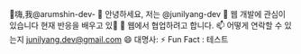 👋嗨,我@arumshin-dev- 👋 안녕하세요, 저는 @junilyang-dev
👀 웹 개발에 관심이 있습니다
현재 반응을 배우고 있🌱
💞️ 웹에서 협업하려고 합니다.
📫 어떻게 연락할 수 있는지 junilyang.dev@gmail.com
😄 대명사:
⚡ Fun Fact : 테스트


<!---
junilyang-dev/junilyang-dev is a ✨ special ✨ repository because its `README.md` (this file) appears on your GitHub profile.
You can click the Preview link to take a look at your changes.
--->
